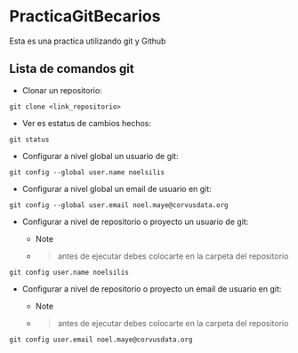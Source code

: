 # PracticaGitBecarios
Esta es una practica utilizando git y Github

## Lista de comandos git

- Clonar un repositorio:

```
git clone <link_repositorio>
```

- Ver es estatus de cambios hechos:

```
git status
```

- Configurar a nivel global un usuario de git:

```
git config --global user.name noelsilis
```

- Configurar a nivel global un email de usuario en git:

```
git config --global user.email noel.maye@corvusdata.org
```

- Configurar a nivel de repositorio o proyecto un usuario de git:
    - > [!NOTE]
    - > antes de ejecutar debes colocarte en la carpeta del repositorio

```
git config user.name noelsilis
```

- Configurar a nivel de repositorio o proyecto un email de usuario en git:
    - > [!NOTE]
    - > antes de ejecutar debes colocarte en la carpeta del repositorio

```
git config user.email noel.maye@corvusdata.org
```
